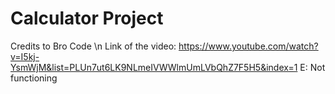 # Calculator Project
Credits to Bro Code
\n Link of the video: https://www.youtube.com/watch?v=I5kj-YsmWjM&list=PLUn7ut6LK9NLmeIVWWlmUmLVbQhZ7F5H5&index=1
E: Not functioning
